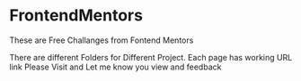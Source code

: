 # FrontendMentors

These are Free Challanges from Fontend Mentors

There are different Folders for Different Project.
Each page has working URL link
Please Visit and Let me know you view and feedback
